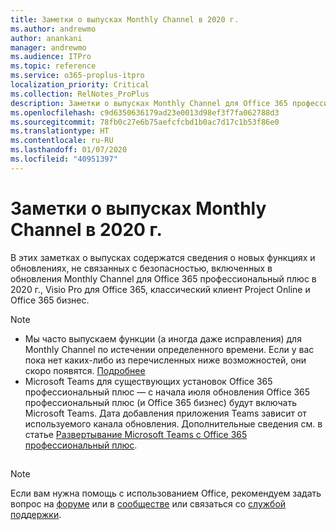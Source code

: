 ```yaml
---
title: Заметки о выпусках Monthly Channel в 2020 г.
ms.author: andrewmo
author: anankani
manager: andrewmo
ms.audience: ITPro
ms.topic: reference
ms.service: o365-proplus-itpro
localization_priority: Critical
ms.collection: RelNotes_ProPlus
description: Заметки о выпусках Monthly Channel для Office 365 профессиональный плюс в 2020 г. для ИТ-специалистов
ms.openlocfilehash: c9d6350636179ad23e0013d98ef3f7fa062788d3
ms.sourcegitcommit: 78fb0c27e6b75aefcfcbd1b0ac7d17c1b53f86e0
ms.translationtype: HT
ms.contentlocale: ru-RU
ms.lasthandoff: 01/07/2020
ms.locfileid: "40951397"
---
```

# <a name="release-notes-for-monthly-channel-releases-in-2020"></a>Заметки о выпусках Monthly Channel в 2020 г.

В этих заметках о выпусках содержатся сведения о новых функциях и обновлениях, не связанных с безопасностью, включенных в обновления Monthly Channel для Office 365 профессиональный плюс в 2020 г., Visio Pro для Office 365, классический клиент Project Online и Office 365 бизнес.

 > [!NOTE]
>
>- Мы часто выпускаем функции (а иногда даже исправления) для Monthly Channel по истечении определенного времени.  Если у вас пока нет каких-либо из перечисленных ниже возможностей, они скоро появятся. [Подробнее](https://support.office.com/article/when-do-i-get-the-newest-features-in-for-office-365-da36192c-58b9-4bc9-8d51-bb6eed468516)
>- Microsoft Teams для существующих установок Office 365 профессиональный плюс — с начала июля обновления Office 365 профессиональный плюс (и Office 365 бизнес) будут включать Microsoft Teams.  Дата добавления приложения Teams зависит от используемого канала обновления. Дополнительные сведения см. в статье [Развертывание Microsoft Teams с Office 365 профессиональный плюс](https://docs.microsoft.com/deployoffice/teams-install).

##

> [!NOTE]
> Если вам нужна помощь с использованием Office, рекомендуем задать вопрос на [форуме](https://answers.microsoft.com/) или в [сообществе](https://techcommunity.microsoft.com/) или связаться со [службой поддержки](https://support.microsoft.com/contactus).
